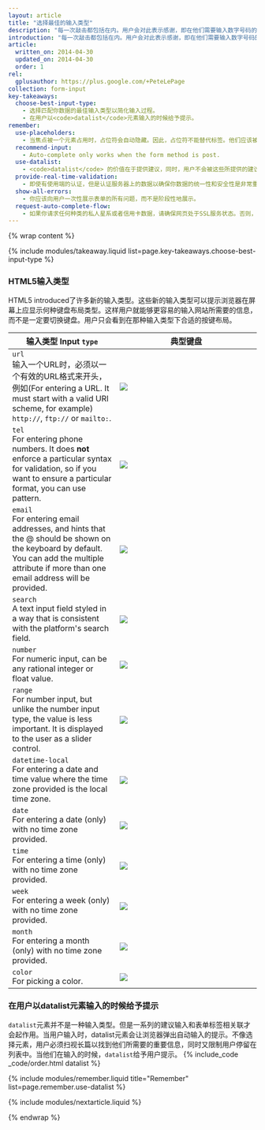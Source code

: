 ```yaml
---
layout: article
title: "选择最佳的输入类型"
description: "每一次敲击都包括在内。用户会对此表示感谢，即在他们需要输入数字号码的时候能够自动显示数字键盘，或者用户需要输入时能够自动将表单提前。在你的表单中，寻找一切机会以排除多余的敲击。"
introduction: "每一次敲击都包括在内。用户会对此表示感谢，即在他们需要输入数字号码的时候能够自动显示数字键盘，或者用户需要输入时能够自动将表单提前。在你的表单中，寻找一切机会以排除多余的敲击。"
article:
  written_on: 2014-04-30
  updated_on: 2014-04-30
  order: 1
rel:
  gplusauthor: https://plus.google.com/+PeteLePage
collection: form-input
key-takeaways:
  choose-best-input-type:
    - 选择匹配你数据的最佳输入类型以简化输入过程。
    - 在用户以<code>datalist</code>元素输入的时候给予提示。
remember:
  use-placeholders:
    - 当焦点被一个元素占用时，占位符会自动隐藏。因此，占位符不能替代标签。他们应该被用来作为所需格式和所需内容上的一种援助，以帮助并为用户提供导航。
  recommend-input:
    - Auto-complete only works when the form method is post.
  use-datalist:
    - <code>datalist</code> 的价值在于提供建议，同时，用户不会被这些所提供的建议所限制。
  provide-real-time-validation:
    - 即使有使用端的认证，但是认证服务器上的数据以确保你数据的统一性和安全性是非常重要的。
  show-all-errors:
    - 你应该向用户一次性展示表单的所有问题，而不是阶段性地展示。
  request-auto-complete-flow:
    - 如果你请求任何种类的私人星系或者信用卡数据，请确保网页处于SSL服务状态。否则，将会弹出对话框警告用户他们的信息可能会不安全。
---
```

{% wrap content %}

<style>
  img, video, object {
    max-width: 100%;
  }

  img.center {
    display: block;
    margin-left: auto;
    margin-right: auto;
  }

  table.inputtypes th:nth-of-type(2) {
    min-width: 270px;
  }

  table.tc-heavyright th:first-of-type {
    width: 30%;
  }
</style>

{% include modules/takeaway.liquid list=page.key-takeaways.choose-best-input-type %}

### HTML5输入类型

HTML5 introduced了许多新的输入类型。这些新的输入类型可以提示浏览器在屏幕上应显示何种键盘布局类型。这样用户就能够更容易的输入网站所需要的信息，而不是一定要切换键盘。用户只会看到在那种输入类型下合适的按键布局。

<table class="table-2 inputtypes">
  <thead>
    <tr>
      <th data-th="Input type">输入类型 Input <code>type</code></th>
      <th data-th="Typical keyboard">典型键盘</th>
    </tr>
  </thead>
  <tbody>
    <tr>
      <td data-th="Input type">
        <code>url</code><br> 输入一个URL时，必须以一个有效的URL格式来开头，例如(For entering a URL. It must start with a valid URI scheme,
        for example) <code>http://</code>, <code>ftp://</code> or <code>mailto:</code>.
      </td>
      <td data-th="Typical keyboard">
        <img src="imgs/url-ios.png" srcset="imgs/url-ios.png 1x, imgs/url-ios-2x.png 2x">
      </td>
    </tr>
    <tr>
      <td data-th="Input type">
        <code>tel</code><br>For entering phone numbers. It does <b>not</b>
        enforce a particular syntax for validation, so if you want to ensure
        a particular format, you can use pattern.
      </td>
      <td data-th="Typical keyboard">
        <img src="imgs/tel-android.png" srcset="imgs/tel-android.png 1x, imgs/tel-android-2x.png 2x">
      </td>
    </tr>
    <tr>
      <td data-th="Input type">
        <code>email</code><br>For entering email addresses, and hints that
        the @ should be shown on the keyboard by default. You can add the
        multiple attribute if more than one email address will be provided.
      </td>
      <td data-th="Typical keyboard">
        <img src="imgs/email-android.png" srcset="imgs/email-android.png 1x, imgs/email-android-2x.png 2x">
      </td>
    </tr>
    <tr>
      <td data-th="Input type">
        <code>search</code><br>A text input field styled in a way that is
        consistent with the platform's search field.
      </td>
      <td data-th="Typical keyboard">
        <img src="imgs/plain-ios.png" srcset="imgs/plain-ios.png 1x, imgs/plain-ios-2x.png 2x" class="keybimg">
      </td>
    </tr>
    <tr>
      <td data-th="Input type">
        <code>number</code><br>For numeric input, can be any rational
        integer or float value.
      </td>
      <td data-th="Typical keyboard">
        <img src="imgs/number-android.png" srcset="imgs/number-android.png 1x, imgs/number-android-2x.png 2x" class="keybimg">
      </td>
    </tr>
    <tr>
      <td data-th="Input type">
        <code>range</code><br>For number input, but unlike the number input
        type, the value is less important. It is displayed to the user as a
        slider control.
      </td>
      <td data-th="Typical keyboard">
        <img src="imgs/range-ios.png">
      </td>
    </tr>
    <tr>
      <td data-th="Input type">
        <code>datetime-local</code><br>For entering a date and time value
        where the time zone provided is the local time zone.
      </td>
      <td data-th="Typical keyboard">
        <img src="imgs/datetime-local-ios.png" srcset="imgs/datetime-local-ios.png 1x, imgs/datetime-local-ios-2x.png 2x">
      </td>
    </tr>
    <tr>
      <td data-th="Input type">
        <code>date</code><br>For entering a date (only) with no time zone
        provided.
      </td>
      <td data-th="Typical keyboard">
        <img src="imgs/date-android.png" srcset="imgs/date-android.png 1x, imgs/date-android-2x.png 2x">
      </td>
    </tr>
    <tr>
      <td data-th="Input type">
        <code>time</code><br>For entering a time (only) with no time zone
        provided.
      </td>
      <td data-th="Typical keyboard">
        <img src="imgs/time-ios.png" srcset="imgs/time-ios.png 1x, imgs/time-ios-2x.png 2x">
      </td>
    </tr>
    <tr>
      <td data-th="Input type">
        <code>week</code><br>For entering a week (only) with no time zone
        provided.
      </td>
      <td data-th="Typical keyboard">
        <img src="imgs/week-android.png" srcset="imgs/week-android.png 1x, imgs/week-android-2x.png 2x">
      </td>
    </tr>
    <tr>
      <td data-th="Input type">
        <code>month</code><br>For entering a month (only) with no time zone
        provided.
      </td>
      <td data-th="Typical keyboard">
        <img src="imgs/month-ios.png" srcset="imgs/month-ios.png 1x, imgs/month-ios-2x.png 2x">
      </td>
    </tr>
    <tr>
      <td data-th="Input type">
        <code>color</code><br>For picking a color.
      </td>
      <td data-th="Typical keyboard">
        <img src="imgs/color-android.png" srcset="imgs/color-android.png 1x, imgs/color-android-2x.png 2x">
      </td>
    </tr>
  </tbody>
</table>

### 在用户以datalist元素输入的时候给予提示

`datalist`元素并不是一种输入类型。但是一系列的建议输入和表单标签相关联才会起作用。当用户输入时，datalist元素会让浏览器弹出自动输入的提示。不像选择元素，用户必须扫视长篇以找到他们所需要的重要信息，同时又限制用户停留在列表中。当他们在输入的时候，`datalist`给予用户提示。
{% include_code _code/order.html datalist %}

{% include modules/remember.liquid title="Remember" list=page.remember.use-datalist %}

{% include modules/nextarticle.liquid %}

{% endwrap %}
